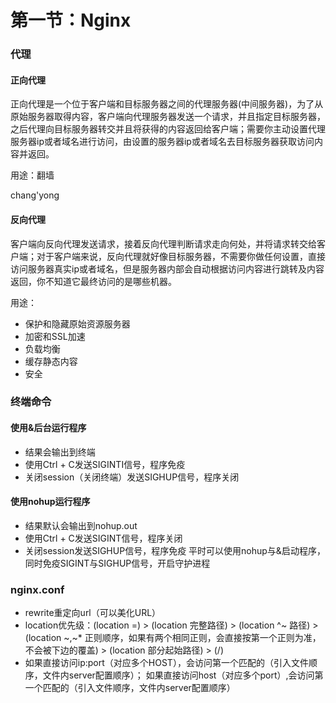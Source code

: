 # 第一节：Nginx

### 代理

#### 正向代理

正向代理是一个位于客户端和目标服务器之间的代理服务器(中间服务器)，为了从原始服务器取得内容，客户端向代理服务器发送一个请求，并且指定目标服务器，之后代理向目标服务器转交并且将获得的内容返回给客户端；需要你主动设置代理服务器ip或者域名进行访问，由设置的服务器ip或者域名去目标服务器获取访问内容并返回。

用途：翻墙

chang'yong

#### 反向代理

客户端向反向代理发送请求，接着反向代理判断请求走向何处，并将请求转交给客户端；对于客户端来说，反向代理就好像目标服务器，不需要你做任何设置，直接访问服务器真实ip或者域名，但是服务器内部会自动根据访问内容进行跳转及内容返回，你不知道它最终访问的是哪些机器。

用途：

- 保护和隐藏原始资源服务器
- 加密和SSL加速
- 负载均衡
- 缓存静态内容
- 安全



### 终端命令

#### 使用&后台运行程序

- 结果会输出到终端
- 使用Ctrl + C发送SIGINTI信号，程序免疫
- 关闭session（关闭终端）发送SIGHUP信号，程序关闭

#### 使用nohup运行程序

- 结果默认会输出到nohup.out
- 使用Ctrl + C发送SIGINT信号，程序关闭
- 关闭session发送SIGHUP信号，程序免疫
  平时可以使用nohup与&启动程序，同时免疫SIGINT与SIGHUP信号，开启守护进程



### nginx.conf

- rewrite重定向url（可以美化URL）
- location优先级：(location =) > (location 完整路径) > (location ^~ 路径) > (location ~,~* 正则顺序，如果有两个相同正则，会直接按第一个正则为准，不会被下边的覆盖) > (location 部分起始路径) > (/)
- 如果直接访问ip:port（对应多个HOST），会访问第一个匹配的（引入文件顺序，文件内server配置顺序）；
  如果直接访问host（对应多个port）,会访问第一个匹配的（引入文件顺序，文件内server配置顺序）